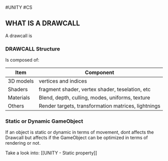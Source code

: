 #UNITY #CS 

## WHAT IS A DRAWCALL

A drawcall is 

### DRAWCALL Structure

Is composed of: 

| Item | Component | 
|-|-|
|  3D models | vertices and indices | 
| Shaders | fragment shader, vertex shader, teselation, etc |
| Materials | Blend, depth, culling, modes, uniforms, texture |
| Others | Render targets, transformation matrices, lightnings | 

### Static or Dynamic GameObject 

If an object is static or dynamic in terms of movement, dont affects the Drawcall but affects if the GameObject can be optimized in terms of rendering or not. 

Take a look into: [[UNITY - Static property]]

